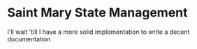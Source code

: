 # Saint Mary State Management

I'll wait 'till I have a more solid implementation to write a decent
documentation
